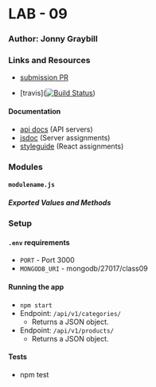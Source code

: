 # LAB - 09

### Author: Jonny Graybill

### Links and Resources
* [submission PR](https://github.com/401-advanced-javascript-jonnygraybill/lab-09/pull/1) 

* [travis]([![Build Status](https://www.travis-ci.com/401-advanced-javascript-jonnygraybill/lab-03.svg?branch=part-1)](https://www.travis-ci.com/401-advanced-javascript-jonnygraybill/lab-03))


#### Documentation
* [api docs](http://xyz.com) (API servers)
* [jsdoc](http://xyz.com) (Server assignments)
* [styleguide](http://xyz.com) (React assignments)

### Modules
#### `modulename.js`
##### Exported Values and Methods


### Setup
#### `.env` requirements
* `PORT` - Port 3000
* `MONGODB_URI` - mongodb/27017/class09

#### Running the app
* `npm start`
* Endpoint: `/api/v1/categories/`
  * Returns a JSON object.
* Endpoint: `/api/v1/products/`
  * Returns a JSON object.
  
#### Tests
* npm test
